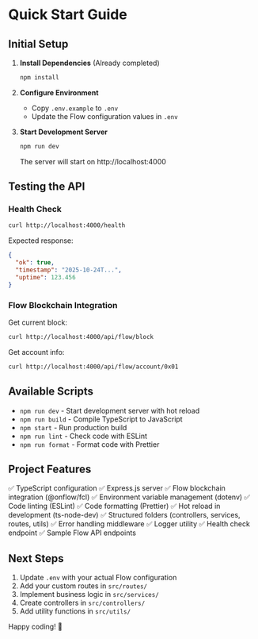 # Quick Start Guide

## Initial Setup

1. **Install Dependencies** (Already completed)
   ```bash
   npm install
   ```

2. **Configure Environment**
   - Copy `.env.example` to `.env`
   - Update the Flow configuration values in `.env`

3. **Start Development Server**
   ```bash
   npm run dev
   ```
   The server will start on http://localhost:4000

## Testing the API

### Health Check
```bash
curl http://localhost:4000/health
```

Expected response:
```json
{
  "ok": true,
  "timestamp": "2025-10-24T...",
  "uptime": 123.456
}
```

### Flow Blockchain Integration

Get current block:
```bash
curl http://localhost:4000/api/flow/block
```

Get account info:
```bash
curl http://localhost:4000/api/flow/account/0x01
```

## Available Scripts

- `npm run dev` - Start development server with hot reload
- `npm run build` - Compile TypeScript to JavaScript
- `npm start` - Run production build
- `npm run lint` - Check code with ESLint
- `npm run format` - Format code with Prettier

## Project Features

✅ TypeScript configuration
✅ Express.js server
✅ Flow blockchain integration (@onflow/fcl)
✅ Environment variable management (dotenv)
✅ Code linting (ESLint)
✅ Code formatting (Prettier)
✅ Hot reload in development (ts-node-dev)
✅ Structured folders (controllers, services, routes, utils)
✅ Error handling middleware
✅ Logger utility
✅ Health check endpoint
✅ Sample Flow API endpoints

## Next Steps

1. Update `.env` with your actual Flow configuration
2. Add your custom routes in `src/routes/`
3. Implement business logic in `src/services/`
4. Create controllers in `src/controllers/`
5. Add utility functions in `src/utils/`

Happy coding! 🚀
